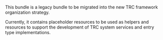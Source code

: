 This bundle is a legacy bundle to be migrated into the new TRC framework organization strategy.

<p>
Currently, it contains placeholder resources to be used as helpers and resources to support 
the development of TRC system services and entry type implementations. 